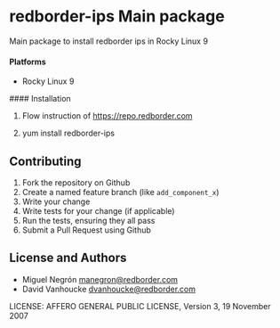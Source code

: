 # redborder-ips Main package
 
Main package to install redborder ips in Rocky Linux 9

#### Platforms

- Rocky Linux 9

#### Installation

1. Flow instruction of https://repo.redborder.com

2. yum install redborder-ips

## Contributing

1. Fork the repository on Github
2. Create a named feature branch (like `add_component_x`)
3. Write your change
4. Write tests for your change (if applicable)
5. Run the tests, ensuring they all pass
6. Submit a Pull Request using Github

## License and Authors

- Miguel Negrón <manegron@redborder.com>
- David Vanhoucke <dvanhoucke@redborder.com>

LICENSE: AFFERO GENERAL PUBLIC LICENSE, Version 3, 19 November 2007
